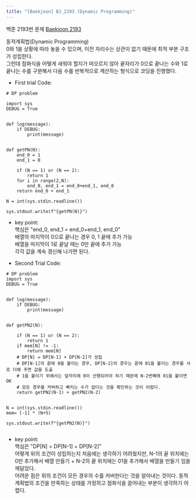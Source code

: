 ```yaml
---
title: "[Baekjoon] BJ_2193 (Dynamic Programming)"
---
```


백준 2193번 문제 [Baekjoon 2193](https://www.acmicpc.net/problem/2193)

동적계획법(Dynamic Programming)  
0와 1을 상황에 따라 놓을 수 있으며, 이전 자리수는 상관이 없기 때문에 최적 부분 구조가 성립한다.  
그런데 점화식을 어떻게 새워야 할지가 떠오르지 않아 끝자리가 0으로 끝나는 수와 1로 끝나는 수를 구분해서 다음 수를 반복적으로 계산하는 형식으로 코딩을 진행했다.

* First trial Code:  

```
# DP problem

import sys
DEBUG = True


def log(message):
    if DEBUG:
        print(message)


def getPN(N):
    end_0 = 1
    end_1 = 0

    if (N == 1) or (N == 2):
        return 1
    for i in range(2,N):
        end_0, end_1 = end_0+end_1, end_0
    return end_0 + end_1

N = int(sys.stdin.readline())

sys.stdout.write(f"{getPN(N)}")
```

* key point:  
핵심은 "end_0, end_1 = end_0+end_1, end_0"  
배열의 마지막이 0으로 끝나는 경우 0, 1 끝에 추가 가능  
배열을 마지막이 1로 끝날 때는 0만 끝에 추가 가능  
각각 값을 계속 갱신해 나가면 된다.

* Second Trial Code:  

```
# DP problem
import sys
DEBUG = True


def log(message):
    if DEBUG:
        print(message)


def getPN2(N):

    if (N == 1) or (N == 2):
        return 1
    if mem[N] != -1:
        return mem[N]
    # DP[N] = DP[N-1] + DP[N-2]가 성립
    # DP[N-1]의 끝에 0을 붙이는 경우, DP[N-2]의 경우는 끝에 01을 붙이는 경우를 서로 더해 주면 값을 도출
    # 1을 붙이기 위해서는 앞자리에 0이 선행되어야 하기 때문에 N-2번째에 01을 붙이면 OK
    # 모든 경우를 커버하고 빠지는 수가 없다는 것을 확인하는 것이 어렵다.
    return getPN2(N-1) + getPN2(N-2)


N = int(sys.stdin.readline())
mem= [-1] * (N+5)

sys.stdout.write(f"{getPN2(N)}")


```

* key point:  
핵심은 "DP[N] = DP[N-1] + DP[N-2]"  
어떻게 위의 조건이 성립하는지 처음에는 생각하기 어려웠지만, N-1의 끝 위치에는 0만 추가해서 배열 만들기 + N-2의 끝 위치에는 01을 추가해서 배열을 만들기 임을 깨달았다.  
어려운 점은 위의 조건이 모든 경우의 수를 커버한다는 것을 알아내는 것이다. 동적 계획법의 조건을 만족하는 상태를 가정하고 점화식을 끌어내는 부분이 생각하기 어렵다.
